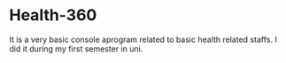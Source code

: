 # Health-360
It is a very basic console aprogram related to basic health related staffs. I did it during my first semester in uni.
